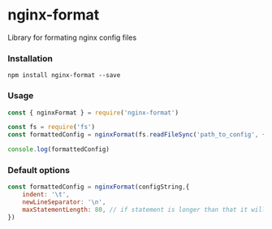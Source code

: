# nginx-format
Library for formating nginx config files
### Installation
```
npm install nginx-format --save
```
### Usage

```javascript
const { nginxFormat } = require('nginx-format')

const fs = require('fs')
const formattedConfig = nginxFormat(fs.readFileSync('path_to_config', { encoding:  'utf8' }))

console.log(formattedConfig)
```

### Default options

```javascript
const formattedConfig = nginxFormat(configString,{
	indent: '\t',
	newLineSeparator: '\n',
	maxStatementLength: 80, // if statement is longer than that it will be splitted into multiple lines
})
```
